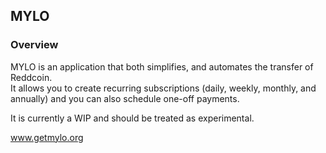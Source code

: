 ## MYLO

### Overview

MYLO is an application that both simplifies, and automates the transfer of Reddcoin.  
It allows you to create recurring subscriptions (daily, weekly, monthly, and annually) and you can also schedule one-off payments.  

It is currently a WIP and should be treated as experimental.

www.getmylo.org
